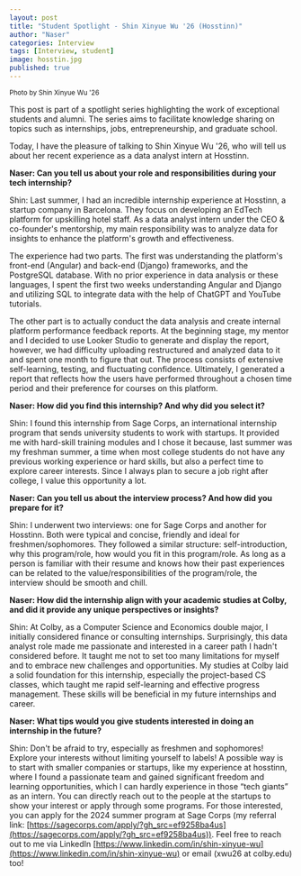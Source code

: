 ```yaml
---
layout: post
title: "Student Spotlight - Shin Xinyue Wu '26 (Hosstinn)"
author: "Naser"
categories: Interview
tags: [Interview, student]
image: hosstin.jpg
published: true
---
```

<sup>Photo by Shin Xinyue Wu '26</sup>
  

This post is part of a spotlight series highlighting the work of exceptional students and alumni.  The series aims to facilitate knowledge sharing on topics such as internships, jobs, entrepreneurship, and graduate school.  


Today, I have the pleasure of talking to Shin Xinyue Wu '26, who will tell us about her recent experience as a data analyst intern at Hosstinn.


**Naser: Can you tell us about your role and responsibilities during your tech internship?**


Shin: Last summer, I had an incredible internship experience at Hosstinn, a startup company in Barcelona. They focus on developing an EdTech platform for upskilling hotel staff. As a data analyst intern under the CEO & co-founder's mentorship, my main responsibility was to analyze data for insights to enhance the platform's growth and effectiveness.


The experience had two parts. The first was understanding the platform's front-end (Angular) and back-end (Django) frameworks, and the PostgreSQL database. With no prior experience in data analysis or these languages, I spent the first two weeks understanding Angular and Django and utilizing SQL to integrate data with the help of ChatGPT and YouTube tutorials.


The other part is to actually conduct the data analysis and create internal platform performance feedback reports. At the beginning stage, my mentor and I decided to use Looker Studio to generate and display the report, however, we had difficulty uploading restructured and analyzed data to it and spent one month to figure that out. The process consists of extensive self-learning, testing, and fluctuating confidence. Ultimately, I generated a report that reflects how the users have performed throughout a chosen time period and their preference for courses on this platform.


**Naser: How did you find this internship? And why did you select it?**


Shin: I found this internship from Sage Corps, an international internship program that sends university students to work with startups. It provided me with hard-skill training modules and  I chose it because, last summer was my freshman summer, a time when most college students do not have any previous working experience or hard skills, but also a perfect time to explore career interests. Since I always plan to secure a job right after college, I value this opportunity a lot.


**Naser: Can you tell us about the interview process? And how did you prepare for it?**


Shin: I underwent two interviews: one for Sage Corps and another for Hosstinn. Both were typical and concise, friendly and ideal for freshmen/sophomores. They followed a similar structure: self-introduction, why this program/role, how would you fit in this program/role. As long as a person is familiar with their resume and knows how their past experiences can be related to the value/responsibilities of the program/role, the interview should be smooth and chill.


**Naser: How did the internship align with your academic studies at Colby, and did it provide any unique perspectives or insights?**


Shin: At Colby, as a Computer Science and Economics double major, I initially considered finance or consulting internships. Surprisingly, this data analyst role made me passionate and interested in a career path I hadn't considered before. It taught me not to set too many limitations for myself and to embrace new challenges and opportunities. My studies at Colby laid a solid foundation for this internship, especially the project-based CS classes, which taught me rapid self-learning and effective progress management. These skills will be beneficial in my future internships and career.


**Naser: What tips would you give students interested in doing an internship in the future?**


Shin: Don't be afraid to try, especially as freshmen and sophomores! Explore your interests without limiting yourself to labels! A possible way is to start with smaller companies or startups, like my experience at hosstinn, where I found a passionate team and gained significant freedom and learning opportunities, which I can hardly experience in those “tech giants” as an intern. You can directly reach out to the people at the startups to show your interest or apply through some programs. For those interested, you can apply for the 2024 summer program at Sage Corps (my referral link: [https://sagecorps.com/apply/?gh_src=ef9258ba4us](https://sagecorps.com/apply/?gh_src=ef9258ba4us)). Feel free to reach out to me via LinkedIn [https://www.linkedin.com/in/shin-xinyue-wu](https://www.linkedin.com/in/shin-xinyue-wu) or email (xwu26 at colby.edu) too!



